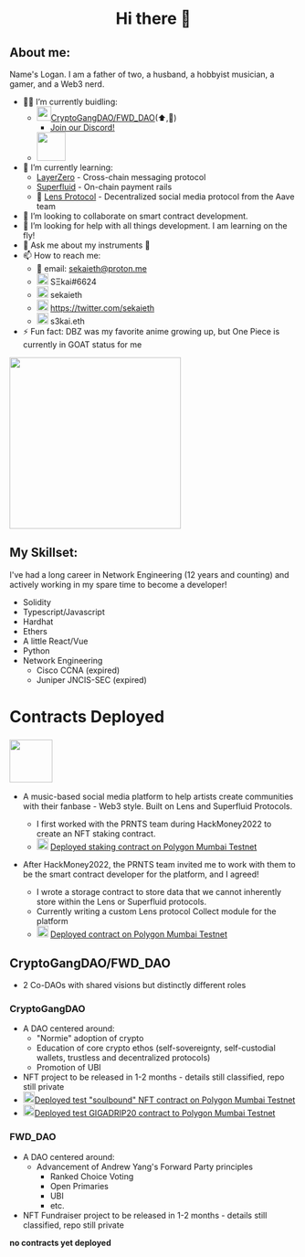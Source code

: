 <h1 align="center"> Hi there 👋</h1>

## About me:
Name's Logan.  I am a father of two, a husband, a hobbyist musician, a gamer, and a Web3 nerd.
<br>
- 👷‍♂️ I’m currently buidling: 
  - <img src="https://pbs.twimg.com/profile_images/1516251831009259523/IwgHxfOE_400x400.jpg" width=25px>[CryptoGangDAO/FWD_DAO](https://twitter.com/fwd_dao)(⬆️,🚀)
    - [Join our Discord!](https://pbs.twimg.com/profile_images/1516251831009259523/IwgHxfOE_400x400.jpg)
  - [<img src="https://prnts.vercel.app/prnts-logo.svg" width=50px>](https://prnts.vercel.app)
- 🌱 I’m currently learning:
  -   [LayerZero](https://layerzero.network/) - Cross-chain messaging protocol
  -   [Superfluid](https://www.superfluid.finance/home) - On-chain payment rails
  -   🌿 [Lens Protocol](https://docs.lens.xyz/docs/what-is-lens) - Decentralized social media protocol from the Aave team
- 👯 I’m looking to collaborate on smart contract development.
- 🤔 I’m looking for help with all things development.  I am learning on the fly!
- 💬 Ask me about my instruments 🎸
- 📫 How to reach me:
  - 📨 email: sekaieth@proton.me
  - <img src="https://discord.com/assets/3437c10597c1526c3dbd98c737c2bcae.svg" width=20px /> SΞkai#6624
  - <img src="https://img.icons8.com/color/344/telegram-app--v1.png" width=20px /> sekaieth
  - <img src="https://img.icons8.com/color/344/twitter--v1.png" width=20px /> https://twitter.com/sekaieth
  - <img src="https://avatars.githubusercontent.com/u/34167658?s=200&v=4" width=20px /> s3kai.eth
- ⚡ Fun fact: DBZ was my favorite anime growing up, but One Piece is currently in GOAT status for me
<img src="https://c.tenor.com/-cdAD8LRCV4AAAAS/luffy-gum-gum-red-roc.gif" width="300" />


## My Skillset:
I've had a long career in Network Engineering (12 years and counting) and actively working in my spare time to become a developer!
<br>
- Solidity
- Typescript/Javascript
- Hardhat
- Ethers
- A little React/Vue
- Python
- Network Engineering
  - Cisco CCNA (expired)
  - Juniper JNCIS-SEC (expired)

# Contracts Deployed

### <img src="https://prnts.vercel.app/prnts-logo.svg" width=75px>
- A music-based social media platform to help artists create communities with their fanbase - Web3 style.  Built on Lens and Superfluid Protocols.
  - I first worked with the PRNTS team during HackMoney2022 to create an NFT staking contract.
  - <img src="https://polygontechnology.notion.site/image/https%3A%2F%2Fs3-us-west-2.amazonaws.com%2Fsecure.notion-static.com%2Fdc0b7b88-a394-42f1-ac03-6e4959b71170%2FMonochrome_White.svg?table=block&id=6bb516b4-9582-4d74-b2de-881dffde06e8&spaceId=51562dc1-1dc5-4484-bf96-2aeac848ae2f&userId=&cache=v2" width=20px /> [Deployed staking contract on Polygon Mumbai Testnet](https://mumbai.polygonscan.com/address/0xccD0edfb743C74460f9Fb2e19D87feDf3688AB3E#code)

- After HackMoney2022, the PRNTS team invited me to work with them to be the smart contract developer for the platform, and I agreed!
  - I wrote a storage contract to store data that we cannot inherently store within the Lens or Superfluid protocols.
  - Currently writing a custom Lens protocol Collect module for the platform
  - <img src="https://polygontechnology.notion.site/image/https%3A%2F%2Fs3-us-west-2.amazonaws.com%2Fsecure.notion-static.com%2Fdc0b7b88-a394-42f1-ac03-6e4959b71170%2FMonochrome_White.svg?table=block&id=6bb516b4-9582-4d74-b2de-881dffde06e8&spaceId=51562dc1-1dc5-4484-bf96-2aeac848ae2f&userId=&cache=v2" width=20px /> [Deployed contract on Polygon Mumbai Testnet](https://mumbai.polygonscan.com/address/0x3dcd8e42220a23bd80ee12227a3e16d9f641e2f3#code)


## CryptoGangDAO/FWD_DAO
- 2 Co-DAOs with shared visions but distinctly different roles

### CryptoGangDAO
- A DAO centered around:
  - "Normie" adoption of crypto
  - Education of core crypto ethos (self-sovereignty, self-custodial wallets, trustless and decentralized protocols)
  - Promotion of UBI
- NFT project to be released in 1-2 months - details still classified, repo still private
- <img src="https://polygontechnology.notion.site/image/https%3A%2F%2Fs3-us-west-2.amazonaws.com%2Fsecure.notion-static.com%2Fdc0b7b88-a394-42f1-ac03-6e4959b71170%2FMonochrome_White.svg?table=block&id=6bb516b4-9582-4d74-b2de-881dffde06e8&spaceId=51562dc1-1dc5-4484-bf96-2aeac848ae2f&userId=&cache=v2" width=20px />[Deployed test "soulbound" NFT contract on Polygon Mumbai Testnet](https://mumbai.polygonscan.com/address/0xa22bcea2f6FD504B3c5AEe6FeCc71c3e2B40727c#code)
- <img src="https://polygontechnology.notion.site/image/https%3A%2F%2Fs3-us-west-2.amazonaws.com%2Fsecure.notion-static.com%2Fdc0b7b88-a394-42f1-ac03-6e4959b71170%2FMonochrome_White.svg?table=block&id=6bb516b4-9582-4d74-b2de-881dffde06e8&spaceId=51562dc1-1dc5-4484-bf96-2aeac848ae2f&userId=&cache=v2" width=20px />[Deployed test GIGADRIP20 contract to Polygon Mumbai Testnet](https://mumbai.polygonscan.com/address/0x8a0cD98703893F426455b06036cef84618D7B5f5#code)

### FWD_DAO
- A DAO centered around:
  - Advancement of Andrew Yang's Forward Party principles
    - Ranked Choice Voting
    - Open Primaries
    - UBI
    - etc.
- NFT Fundraiser project to be released in 1-2 months - details still classified, repo still private

**no contracts yet deployed**
